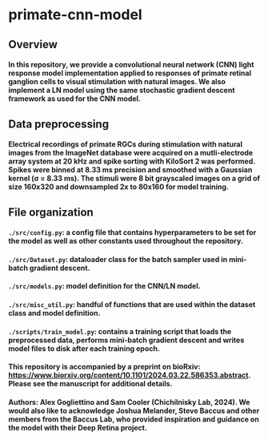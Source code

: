 # primate-cnn-model

## Overview
#### In this repository, we provide a convolutional neural network (CNN) light response model implementation applied to responses of primate retinal ganglion cells to visual stimulation with natural images. We also implement a LN model using the same stochastic gradient descent framework as used for the CNN model.

## Data preprocessing
#### Electrical recordings of primate RGCs during stimulation with natural images from the ImageNet database were acquired on a mutli-electrode array system at 20 kHz and spike sorting with KiloSort 2 was performed. Spikes were binned at 8.33 ms precision and smoothed with a Gaussian kernel (σ = 8.33 ms). The stimuli were 8 bit grayscaled images on a grid of size 160x320 and downsampled 2x to 80x160 for model training.

## File organization
#### ```./src/config.py```: a config file that contains hyperparameters to be set for the model as well as other constants used throughout the repository.
#### ```./src/Dataset.py```: dataloader class for the batch sampler used in mini-batch gradient descent.
#### ```./src/models.py```: model definition for the CNN/LN model.
#### ```./src/misc_util.py```: handful of functions that are used within the dataset class and model definition.
#### ```./scripts/train_model.py```: contains a training script that loads the preprocessed data, performs mini-batch gradient descent and writes model files to disk after each training epoch.

#### This repository is accompanied by a preprint on bioRxiv: https://www.biorxiv.org/content/10.1101/2024.03.22.586353.abstract. Please see the manuscript for additional details.

#### Authors: Alex Gogliettino and Sam Cooler (Chichilnisky Lab, 2024). We would also like to acknowledge Joshua Melander, Steve Baccus and other members from the Baccus Lab, who provided inspiration and guidance on the model with their Deep Retina project.
